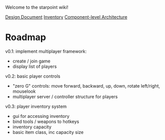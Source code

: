 Welcome to the starpoint wiki!

[Design Document](Markdown\design-document.md)
[Inventory](Markdown\inventory.md)
[Component-level Architecture](Markdown\component-level-arch.md)
# Roadmap

v0.1: implement multiplayer framework:
* create / join game
* display list of players  
  

v0.2: basic player controls
* "zero G" controls: move forward, backward, up, down, rotate left/right, mouselook
* multiplayer server / controller structure for players  
  
  
v0.3: player inventory system  
* gui for accessing inventory
* bind tools / weapons to hotkeys
* inventory capacity
* basic item class, inc capacity size
